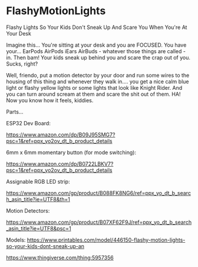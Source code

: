 # FlashyMotionLights
Flashy Lights So Your Kids Don't Sneak Up And Scare You When You're At Your Desk

Imagine this… You're sitting at your desk and you are FOCUSED. You have your…   EarPods AirPods iEars AirBuds - whatever those things are called - in. Then bam! Your kids sneak up behind you and scare the crap out of you. Sucks, right?

 

Well, friendo, put a motion detector by your door and run some wires to the housing of this thing and whenever they walk in…. you get a nice calm blue light or flashy yellow lights or some lights that look like Knight Rider. And you can turn around scream at them and scare the shit out of them. HA! Now you know how it feels, kiddies.

 

Parts…

 

ESP32 Dev Board:

https://www.amazon.com/dp/B09J95SMG7?psc=1&ref=ppx_yo2ov_dt_b_product_details

 

6mm x 6mm momentary button (for mode switching):

https://www.amazon.com/dp/B0722LBKV7?psc=1&ref=ppx_yo2ov_dt_b_product_details

 

Assignable RGB LED strip:

https://www.amazon.com/gp/product/B088FK8NG6/ref=ppx_yo_dt_b_search_asin_title?ie=UTF8&th=1

 

Motion Detectors:

https://www.amazon.com/gp/product/B07XF62F9J/ref=ppx_yo_dt_b_search_asin_title?ie=UTF8&psc=1



Models:
https://www.printables.com/model/446150-flashy-motion-lights-so-your-kids-dont-sneak-up-an

https://www.thingiverse.com/thing:5957356


